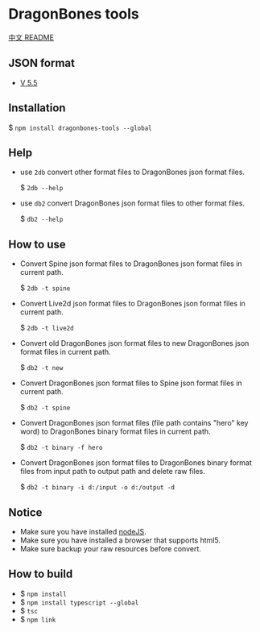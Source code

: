 # DragonBones tools
[中文 README](./README-zh_CN.md)
## JSON format
* [V 5.5](./doc/dragonbones_json_format_5.5.md)

## Installation
$ `npm install dragonbones-tools --global`

## Help
* use `2db` convert other format files to DragonBones json format files.
    
    $ `2db --help`
* use `db2` convert DragonBones json format files to other format files.
    
    $ `db2 --help`

## How to use
* Convert Spine json format files to DragonBones json format files in current path.
    
    $ `2db -t spine`
* Convert Live2d json format files to DragonBones json format files in current path.
    
    $ `2db -t live2d`
* Convert old DragonBones json format files to new DragonBones json format files in current path.
    
    $ `db2 -t new`
* Convert DragonBones json format files to Spine json format files in current path.
    
    $ `db2 -t spine`
* Convert DragonBones json format files (file path contains "hero" key word) to DragonBones binary format files in current path.
    
    $ `db2 -t binary -f hero`
* Convert DragonBones json format files to DragonBones binary format files from input path to output path and delete raw files.
    
    $ `db2 -t binary -i d:/input -o d:/output -d`

## Notice
* Make sure you have installed [nodeJS](https://nodejs.org/).
* Make sure you have installed a browser that supports html5.
* Make sure backup your raw resources before convert.

## How to build
* $ `npm install`
* $ `npm install typescript --global`
* $ `tsc`
* $ `npm link`